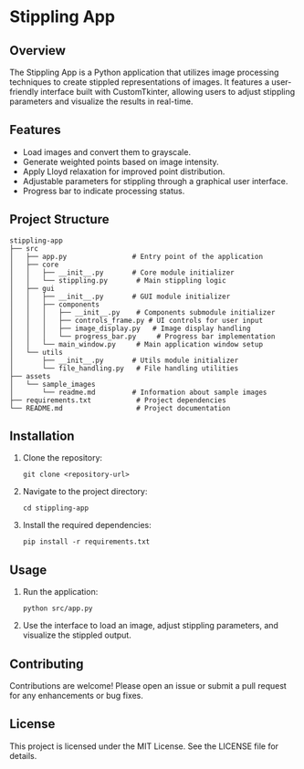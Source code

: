 # Stippling App

## Overview
The Stippling App is a Python application that utilizes image processing techniques to create stippled representations of images. It features a user-friendly interface built with CustomTkinter, allowing users to adjust stippling parameters and visualize the results in real-time.

## Features
- Load images and convert them to grayscale.
- Generate weighted points based on image intensity.
- Apply Lloyd relaxation for improved point distribution.
- Adjustable parameters for stippling through a graphical user interface.
- Progress bar to indicate processing status.

## Project Structure
```
stippling-app
├── src
│   ├── app.py                # Entry point of the application
│   ├── core
│   │   ├── __init__.py       # Core module initializer
│   │   └── stippling.py       # Main stippling logic
│   ├── gui
│   │   ├── __init__.py       # GUI module initializer
│   │   ├── components
│   │   │   ├── __init__.py    # Components submodule initializer
│   │   │   ├── controls_frame.py # UI controls for user input
│   │   │   ├── image_display.py   # Image display handling
│   │   │   └── progress_bar.py     # Progress bar implementation
│   │   └── main_window.py     # Main application window setup
│   └── utils
│       ├── __init__.py       # Utils module initializer
│       └── file_handling.py   # File handling utilities
├── assets
│   └── sample_images
│       └── readme.md         # Information about sample images
├── requirements.txt           # Project dependencies
└── README.md                  # Project documentation
```

## Installation
1. Clone the repository:
   ```
   git clone <repository-url>
   ```
2. Navigate to the project directory:
   ```
   cd stippling-app
   ```
3. Install the required dependencies:
   ```
   pip install -r requirements.txt
   ```

## Usage
1. Run the application:
   ```
   python src/app.py
   ```
2. Use the interface to load an image, adjust stippling parameters, and visualize the stippled output.

## Contributing
Contributions are welcome! Please open an issue or submit a pull request for any enhancements or bug fixes.

## License
This project is licensed under the MIT License. See the LICENSE file for details.